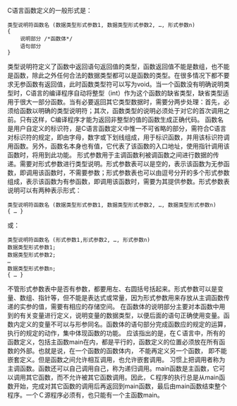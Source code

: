 C语言函数定义的一般形式是：
```  
类型说明符函数名 (数据类型形式参数1, 数据类型形式参数2, …, 形式参数n)
{
	说明部分 /*函数体*/
	语句部分
}
```
类型说明符定义了函数中返回语句返回值的类型，函数返回值不能是数组，也不能是函数，除此之外任何合法的数据类型都可以是函数的类型。在很多情况下都不要求无参函数有返回值，此时函数类型符可以写为void。当一个函数没有明确说明类型时，C语言的编译程序自动将整型（int）作为这个函数的缺省类型，缺省类型适用于很大一部分函数。当有必要返回其它类型数据时，需要分两步处理：首先，必须给函数以明确的类型说明符；其次，函数类型的说明必须处于对它的首次调用之前。只有这样，C编译程序才能为返回非整型的值的函数生成正确代码。
函数名是用户自定义的标识符，是C语言函数定义中惟一不可省略的部分，需符合C语言对标识符的规定，即由字母，数字或下划线组成，用于标识函数，并用该标识符调用函数。另外，函数名本身也有值，它代表了该函数的入口地址，使用指针调用该函数时，将用到此功能。
形式参数用于主调函数利被调函数之间进行数据的传递。需要对形式参数进行类型说明。形式参数表可以是空的，表示该函数为无参函数，即调用该函数时，不需要参数；形式参数表也可以由逗号分开的多个形式参数组成，表示该函数为有参函数，即调用该函数时，需要为其提供参数。形式参数表说明可以有两种表示形式：
```  
类型说明符函数名 (数据类型形式参数1, 数据类型形式参数2, …, 数据类型形式参数n)
{ … }
```
或：
```  
类型说明符函数名 (形式参数1,形式参数2, …, 形式参数n)
数据类型形式参数1;
数据类型形式参数2;
…
数据类型形式参数n;
{ … }
```
不管形式参数表中是否有参数，都要用左、右圆括号括起来。形式参数可以是变量、数组、指针等，但不能是表达式或常量，因为形式参数用来存放从主调函数传递的实参的值，需要有相应的存储空间。
在函数体的说明部分主要对本函数中用到的有关变量进行定义，说明变量的数据类型，以便后面的语句正确使用变量。函数内定义的变量不可以与形参同名。函数体的语句部分完成函数应的规定的运算，执行的规定的动作，集中体现函数的功能。
应该指出的是，在Ｃ语言中，所有的函数定义，包括主函数main在内，都是平行的，函数定义的位置必须放在所有函数的外部。也就是说，在一个函数的函数体内， 不能再定义另一个函数， 即不能嵌套定义。但是函数之间允许相互调用，也允许嵌套调用。
习惯上把调用者称为主调函数。函数还可以自己调用自己，称为递归调用。main函数是主函数，它可以调用其它函数，而不允许被其它函数调用。因此，Ｃ程序的执行总是从main函数开始，完成对其它函数的调用后再返回到main函数，最后由main函数结束整个程序。一个Ｃ源程序必须有，也只能有一个主函数main。